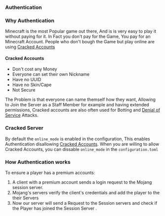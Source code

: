 ### Authentication

### Why Authentication

Minecraft is the most Popular game out there, And is is very easy to play it without paying for it. In Fact you don't pay for the Game, You pay for an Minecraft Account.
People who don't bough the Game but play online are using [Cracked Accounts](#cracked-accounts)

#### Cracked Accounts

- Don't cost any Money
- Everyone can set their own Nickname
- Have no UUID
- Have no Skin/Cape
- Not Secure

The Problem is that everyone can name themself how they want, Allowing to Join the Server as a Staff Member for example and having extended permissions,
Cracked accounts are also often used for Botting and [Denial of Service](https://de.wikipedia.org/wiki/Denial_of_Service) Attacks.

### Cracked Server

By default the `online_mode` is enabled in the configuration, This enables Authentication disallowing [Cracked Accounts](#cracked-accounts). When you are willing to allow Cracked Accounts, you can dissable `online_mode`
in the `configuration.toml`

### How Authentication works
To ensure a player has a premium accounts:

1. A client with a premium account sends a login request to the Mojang session server.
2. Mojang's servers verify the client's credentials and add the player to the their Servers
3. Now our server will send a Request to the Session servers and check if the Player has joined the Session Server .
